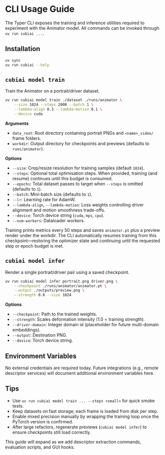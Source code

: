 # CLI Usage Guide

The Typer CLI exposes the training and inference utilities required to experiment with the Animator model. All commands can be invoked through `uv run cubiai ...`.

## Installation
```bash
uv sync
uv run cubiai --help
```

## `cubiai model train`
Train the Animator on a portrait/driver dataset.

```bash
uv run cubiai model train ./dataset ./runs/animator \
    --size 1024 --steps 2000 --batch 1 \
    --lambda-align 0.3 --lambda-motion 0.1 \
    --device cuda
```

**Arguments**
- `data_root`: Root directory containing portrait PNGs and `<name>_video/` frame folders.
- `workdir`: Output directory for checkpoints and previews (defaults to `runs/animator`).

**Options**
- `--size`: Crop/resize resolution for training samples (default `1024`).
- `--steps`: Optional total optimisation steps. When provided, training (and resume) continues until this budget is consumed.
- `--epochs`: Total dataset passes to target when `--steps` is omitted (defaults to `1`).
- `--batch`: Mini-batch size (defaults to `1`).
- `--lr`: Learning rate for AdamW.
- `--lambda-align`, `--lambda-motion`: Loss weights controlling driver alignment and motion smoothness trade-offs.
- `--device`: Torch device string (`cuda`, `mps`, `cpu`).
- `--num-workers`: Dataloader workers.

Training prints metrics every 50 steps and saves `animator.pt` plus a preview render under the workdir. The CLI automatically resumes training from this checkpoint—restoring the optimizer state and continuing until the requested step or epoch budget is met.

## `cubiai model infer`
Render a single portrait/driver pair using a saved checkpoint.

```bash
uv run cubiai model infer portrait.png driver.png \
    --checkpoint ./runs/animator/animator.pt \
    --output ./outputs/preview.png \
    --strength 0.8 --size 1024
```

**Options**
- `--checkpoint`: Path to the trained weights.
- `--strength`: Scales deformation intensity (1.0 = training strength).
- `--driver-domain`: Integer domain id (placeholder for future multi-domain embeddings).
- `--output`: Destination PNG.
- `--device`: Torch device string.

## Environment Variables
No external credentials are required today. Future integrations (e.g., remote descriptor services) will document additional environment variables here.

## Tips
- Use `uv run cubiai model train ... --steps <small>` for quick smoke tests.
- Keep datasets on fast storage; each frame is loaded from disk per step.
- Enable mixed precision manually by wrapping the training loop once the PyTorch version is confirmed.
- After large refactors, regenerate previews (`cubiai model infer`) to ensure checkpoints still load correctly.

This guide will expand as we add descriptor extraction commands, evaluation scripts, and GUI hooks.

